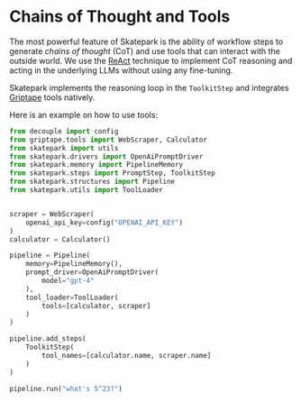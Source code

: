# Chains of Thought and Tools

The most powerful feature of Skatepark is the ability of workflow steps to generate *chains of thought* (CoT) and use tools that can interact with the outside world. We use the [ReAct](https://arxiv.org/abs/2210.03629) technique to implement CoT reasoning and acting in the underlying LLMs without using any fine-tuning.

Skatepark implements the reasoning loop in the `ToolkitStep` and integrates [Griptape](../../griptape) tools natively.

Here is an example on how to use tools:

```python
from decouple import config
from griptape.tools import WebScraper, Calculator
from skatepark import utils
from skatepark.drivers import OpenAiPromptDriver
from skatepark.memory import PipelineMemory
from skatepark.steps import PromptStep, ToolkitStep
from skatepark.structures import Pipeline
from skatepark.utils import ToolLoader


scraper = WebScraper(
    openai_api_key=config("OPENAI_API_KEY")
)
calculator = Calculator()

pipeline = Pipeline(
    memory=PipelineMemory(),
    prompt_driver=OpenAiPromptDriver(
        model="gpt-4"
    ),
    tool_loader=ToolLoader(
        tools=[calculator, scraper]
    )
)

pipeline.add_steps(
    ToolkitStep(
        tool_names=[calculator.name, scraper.name]
    )
)

pipeline.run("what's 5^23?")
```